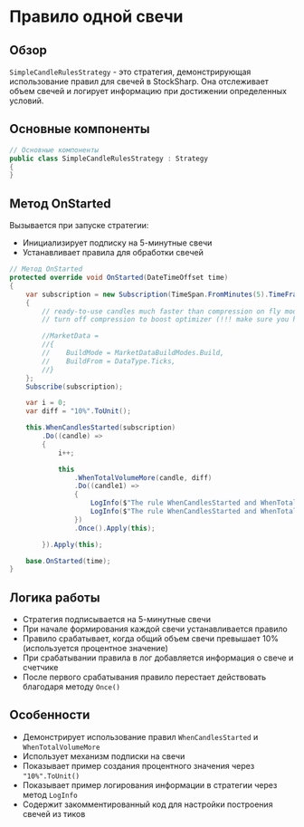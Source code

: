 # Правило одной свечи

## Обзор

`SimpleCandleRulesStrategy` - это стратегия, демонстрирующая использование правил для свечей в StockSharp. Она отслеживает объем свечей и логирует информацию при достижении определенных условий.

## Основные компоненты

```cs
// Основные компоненты
public class SimpleCandleRulesStrategy : Strategy
{
}
```

## Метод OnStarted

Вызывается при запуске стратегии:

- Инициализирует подписку на 5-минутные свечи
- Устанавливает правила для обработки свечей

```cs
// Метод OnStarted
protected override void OnStarted(DateTimeOffset time)
{
	var subscription = new Subscription(TimeSpan.FromMinutes(5).TimeFrame(), Security)
	{
		// ready-to-use candles much faster than compression on fly mode
		// turn off compression to boost optimizer (!!! make sure you have candles)

		//MarketData =
		//{
		//    BuildMode = MarketDataBuildModes.Build,
		//    BuildFrom = DataType.Ticks,
		//}
	};
	Subscribe(subscription);

	var i = 0;
	var diff = "10%".ToUnit();

	this.WhenCandlesStarted(subscription)
		.Do((candle) =>
		{
			i++;

			this
				.WhenTotalVolumeMore(candle, diff)
				.Do((candle1) =>
				{
					LogInfo($"The rule WhenCandlesStarted and WhenTotalVolumeMore candle={candle1}");
					LogInfo($"The rule WhenCandlesStarted and WhenTotalVolumeMore i={i}");
				})
				.Once().Apply(this);

		}).Apply(this);

	base.OnStarted(time);
}
```

## Логика работы

- Стратегия подписывается на 5-минутные свечи
- При начале формирования каждой свечи устанавливается правило
- Правило срабатывает, когда общий объем свечи превышает 10% (используется процентное значение)
- При срабатывании правила в лог добавляется информация о свече и счетчике
- После первого срабатывания правило перестает действовать благодаря методу `Once()`

## Особенности

- Демонстрирует использование правил `WhenCandlesStarted` и `WhenTotalVolumeMore`
- Использует механизм подписки на свечи
- Показывает пример создания процентного значения через `"10%".ToUnit()`
- Показывает пример логирования информации в стратегии через метод `LogInfo`
- Содержит закомментированный код для настройки построения свечей из тиков